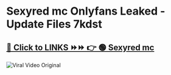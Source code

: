 
 # Sexyred mc Onlyfans Leaked - Update Files 7kdst

## <h2><a href="https://clipsfans.com/Sexyred_mc&ref=git">🔗 Click to LINKS ⏩⏩ 👉 🟢 Sexyred mc </a></h2>

<a href="https://clipsfans.com/Sexyred_mc&ref=git" rel="nofollow" data-target="animated-image.originalLink"><img src="https://i.ibb.co.com/xMMVF88/686577567.gif" alt="Viral Video Original" style="max-width: 100%; display: inline-block;" data-target="animated-image.originalImage"></a>

